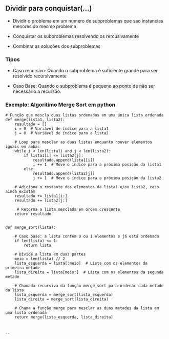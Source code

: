 
## Dividir para conquistar(...)

- Dividir o problema em um numero de subproblemas que sao instancias menores do mesmo problema

- Conquistar os subproblemas resolvendo os rercusivamente

- Combinar as soluções dos subproblemas

### Tipos
- Caso recursivo: Quando o subproblema é suficiente grande para ser resolvido recursivamente

- Caso Base: Quando o subproblema é pequeno ao ponto de não ser necessário a recursão.

### Exemplo: Algoritimo Merge Sort em python

```
# Função que mescla duas listas ordenadas em uma única lista ordenada
def merge(lista1, lista2):
    resultado = []  
    i = 0  # Variável de índice para a lista1
    j = 0  # Variável de índice para a lista2
    
    # Loop para mesclar as duas listas enquanto houver elementos iguais em ambas
    while i < len(lista1) and j < len(lista2):
        if lista1[i] <= lista2[j]: 
            resultado.append(lista1[i]) 
            i += 1  # Move o índice para a próxima posição da lista1
        else:  
            resultado.append(lista2[j])  
            j += 1  # Move o índice para a próxima posição da lista2
    
    # Adiciona o restante dos elementos da lista1 e/ou lista2, caso ainda existam
    resultado += lista1[i:]
    resultado += lista2[j:]
    
     # Retorna a lista mesclada em ordem crescente
    return resultado 


def merge_sort(lista):

    # Caso base: a lista contém 0 ou 1 elementos e já está ordenada
    if len(lista) <= 1:
        return lista

    # Divide a lista em duas partes
    meio = len(lista) // 2 
    lista_esquerda = lista[:meio]  # Lista com os elementos da primeira metade
    lista_direita = lista[meio:]  # Lista com os elementos da segunda metade
    
    # Chamada recursiva da função merge_sort para ordenar cada metade da lista
    lista_esquerda = merge_sort(lista_esquerda)
    lista_direita = merge_sort(lista_direita)
    
    # Chama a função merge para mesclar as duas metades da lista em uma lista ordenada
    return merge(lista_esquerda, lista_direita)



``
